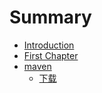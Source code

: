 # Summary

* [Introduction](README.md)
* [First Chapter](chapter1.md)
* [maven](maven.md)
   * [下载](maven_xia_zai.md)

